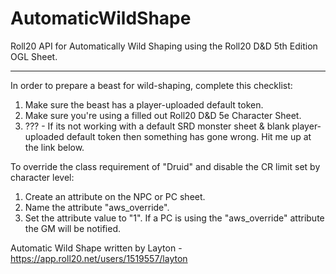 # AutomaticWildShape
Roll20 API for Automatically Wild Shaping using the Roll20 D&amp;D 5th Edition OGL Sheet.

-----

In order to prepare a beast for wild-shaping, complete this checklist:
1) Make sure the beast has a player-uploaded default token.
2) Make sure you're using a filled out Roll20 D&D 5e Character Sheet.
3) ??? - If its not working with a default SRD monster sheet & blank player-uploaded default token then something has gone wrong. Hit me up at the link below.

To override the class requirement of "Druid" and disable the CR limit set by character level:
1) Create an attribute on the NPC or PC sheet.
2) Name the attribute "aws_override".
3) Set the attribute value to "1".
If a PC is using the "aws_override" attribute the GM will be notified.

Automatic Wild Shape written by Layton - https://app.roll20.net/users/1519557/layton
